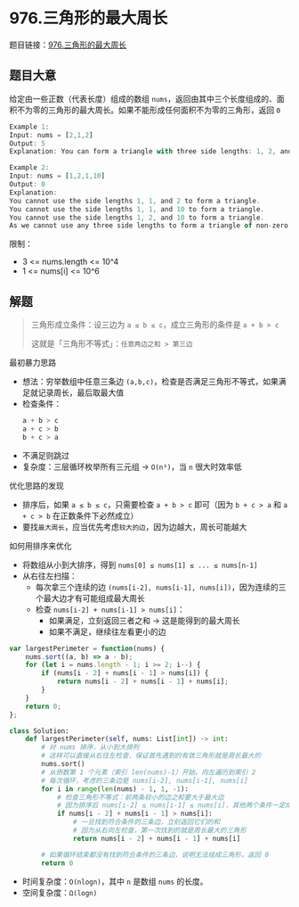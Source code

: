 # 976.三角形的最大周长

题目链接：[976.三角形的最大周长](https://leetcode.cn/problems/largest-perimeter-triangle/)

## 题目大意

给定由一些正数（代表长度）组成的数组 `nums`，返回由其中三个长度组成的、面积不为零的三角形的最大周长。如果不能形成任何面积不为零的三角形，返回 `0`

```js
Example 1:
Input: nums = [2,1,2]
Output: 5
Explanation: You can form a triangle with three side lengths: 1, 2, and 2.

Example 2:
Input: nums = [1,2,1,10]
Output: 0
Explanation: 
You cannot use the side lengths 1, 1, and 2 to form a triangle.
You cannot use the side lengths 1, 1, and 10 to form a triangle.
You cannot use the side lengths 1, 2, and 10 to form a triangle.
As we cannot use any three side lengths to form a triangle of non-zero area, we return 0.
```

限制：
- 3 <= nums.length <= 10^4
- 1 <= nums[i] <= 10^6

## 解题

> 三角形成立条件：设三边为 `a ≤ b ≤ c`，成立三角形的条件是 `a + b > c`
> 
> 这就是「三角形不等式」：`任意两边之和 > 第三边`

最初暴力思路
- 想法：穷举数组中任意三条边 `(a,b,c)`，检查是否满足三角形不等式，如果满足就记录周长，最后取最大值
- 检查条件：
  ```python
  a + b > c
  a + c > b
  b + c > a
  ```
- 不满足则跳过
- 复杂度：三层循环枚举所有三元组 → `O(n³)`，当 `n` 很大时效率低

优化思路的发现
- 排序后，如果 `a ≤ b ≤ c`，只需要检查 `a + b > c` 即可（因为 `b + c > a` 和 `a + c > b` 在正数条件下必然成立）
- 要找`最大周长`，应当优先考虑`较大的边`，因为边越大，周长可能越大

如何用排序来优化
- 将数组从小到大排序，得到 `nums[0] ≤ nums[1] ≤ ... ≤ nums[n-1]`
- 从右往左扫描：
  - 每次拿三个连续的边 `(nums[i-2], nums[i-1], nums[i])`，因为连续的三个最大边才有可能组成最大周长
  - 检查 `nums[i-2] + nums[i-1] > nums[i]`：
    - 如果满足，立刻返回三者之和 → 这是能得到的最大周长
    - 如果不满足，继续往左看更小的边

```js
var largestPerimeter = function(nums) {
    nums.sort((a, b) => a - b);
    for (let i = nums.length - 1; i >= 2; i--) {
        if (nums[i - 2] + nums[i - 1] > nums[i]) {
            return nums[i - 2] + nums[i - 1] + nums[i];
        }
    }
    return 0;
};
```
```python
class Solution:
    def largestPerimeter(self, nums: List[int]) -> int:
        # 对 nums 排序，从小到大排列
        # 这样可以直接从右往左检查，保证首先遇到的有效三角形就是周长最大的
        nums.sort()
        # 从倒数第 1 个元素（索引 len(nums)-1）开始，向左遍历到索引 2
        # 每次循环，考虑的三条边是 nums[i-2], nums[i-1], nums[i]
        for i in range(len(nums) - 1, 1, -1):
            # 检查三角形不等式：前两条较小的边之和要大于最大边
            # 因为排序后 nums[i-2] ≤ nums[i-1] ≤ nums[i]，其他两个条件一定成立
            if nums[i - 2] + nums[i - 1] > nums[i]:
                # 一旦找到符合条件的三条边，立刻返回它们的和
                # 因为从右向左检查，第一次找到的就是周长最大的三角形
                return nums[i - 2] + nums[i - 1] + nums[i]

        # 如果循环结束都没有找到符合条件的三条边，说明无法组成三角形，返回 0 
        return 0
```

- 时间复杂度：`O(nlogn)`，其中 `n` 是数组 `nums` 的长度。
- 空间复杂度：`Ω(logn)`
